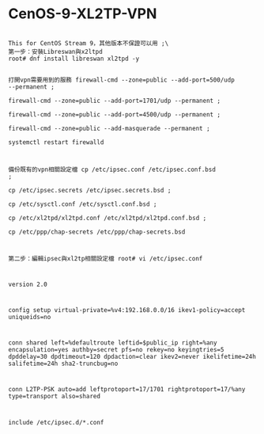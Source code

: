 # CenOS-9-XL2TP-VPN
<code>
This for CentOS Stream 9，其他版本不保證可以用 ;\
第一步：安裝Libreswan與x2ltpd
root# dnf install libreswan xl2tpd -y

打開vpn需要用到的服務
firewall-cmd --zone=public --add-port=500/udp --permanent ;\
firewall-cmd --zone=public --add-port=1701/udp --permanent ;\
firewall-cmd --zone=public --add-port=4500/udp --permanent ;\
firewall-cmd --zone=public --add-masquerade --permanent ;\
systemctl restart firewalld

備份既有的vpn相關設定檔
cp /etc/ipsec.conf /etc/ipsec.conf.bsd ;\
cp /etc/ipsec.secrets /etc/ipsec.secrets.bsd ;\
cp /etc/sysctl.conf /etc/sysctl.conf.bsd ;\
cp /etc/xl2tpd/xl2tpd.conf /etc/xl2tpd/xl2tpd.conf.bsd ;\
cp /etc/ppp/chap-secrets /etc/ppp/chap-secrets.bsd

第二步：編輯ipsec與xl2tp相關設定檔
root# vi /etc/ipsec.conf

version 2.0

config setup
  virtual-private=%v4:192.168.0.0/16
  ikev1-policy=accept
  uniqueids=no

conn shared
  left=%defaultroute
  leftid=$public_ip
  right=%any
  encapsulation=yes
  authby=secret
  pfs=no
  rekey=no
  keyingtries=5
  dpddelay=30
  dpdtimeout=120
  dpdaction=clear
  ikev2=never
  ikelifetime=24h
  salifetime=24h
  sha2-truncbug=no

conn L2TP-PSK
  auto=add
  leftprotoport=17/1701
  rightprotoport=17/%any
  type=transport
  also=shared

include /etc/ipsec.d/*.conf
</code>
